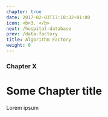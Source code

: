 ```yaml
---
chapter: true
date: 2017-02-03T17:18:32+01:00
icon: <b>3. </b>
next: /hospital-database
prev: /data-factory
title: Algorithm Factory
weight: 0
---
```


### Chapter X

# Some Chapter title

Lorem ipsum
